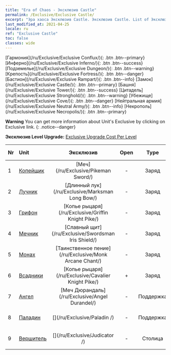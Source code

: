 ```yaml
---
title: "Era of Chaos - Эксклюзив Castle"
permalink: /Exclusive/Exclusive Castle/
excerpt: "Эра хаоса Эксклюзив Castle. Эксклюзив Castle. List of Эксклюзив Castle in Era of Chaos"
last_modified_at: 2021-04-25
locale: ru
ref: "Exclusive Castle"
toc: false
classes: wide
---
```

 [Гармония](/ru/Exclusive/Exclusive Conflux/){: .btn .btn--primary} [Инферно](/ru/Exclusive/Exclusive Inferno/){: .btn .btn--success} [Подземелье](/ru/Exclusive/Exclusive Dungeon/){: .btn .btn--warning} [Крепость](/ru/Exclusive/Exclusive Fortress/){: .btn .btn--danger} [Бастион](/ru/Exclusive/Exclusive Rampart/){: .btn .btn--info} [Замок](/ru/Exclusive/Exclusive Castle/){: .btn .btn--primary} [Башня](/ru/Exclusive/Exclusive Tower/){: .btn .btn--success} [Цитадель](/ru/Exclusive/Exclusive Stronghold/){: .btn .btn--warning} [Убежище](/ru/Exclusive/Exclusive Cove/){: .btn .btn--danger} [Нейтральная армия](/ru/Exclusive/Exclusive Neutral Army/){: .btn .btn--info} [Некрополь](/ru/Exclusive/Exclusive Necropolis/){: .btn .btn--primary} 

**Warning** You can get more information about Unit's Exclusive by clicking on Exclusive link. 
{: .notice--danger}

 **Эксклюзив Level Upgrade:** [Exclusive Upgrade Cost Per Level](/Exclusive/ExclusiveUpgradeCostPerLevel/)

  | Nr |         Unit        | Эксклюзив | Open  |    Type   |  Item to Rank UP      |  Облик   |
  |:---|:--------------------|:-------------:|:-----:|:---------:|:---------------------:|:-------:|
  | 1  | [Копейщик](/ru/units/Pikeman/) | [Меч](/ru/Exclusive/Pikeman Sword/) | - | Заряд | [Жетон меча](/ItemsRU/con_912/) | - |
  | 2  | [Лучник](/ru/units/Marksman/) | [Длинный лук](/ru/Exclusive/Marksman Long Bow/) | - | Заряд | [Жетон длинного лука](/ItemsRU/con_914/) | - |
  | 3  | [Грифон](/ru/units/Griffin/) | [Копье рыцаря](/ru/Exclusive/Griffin Knight Pike/) | - | Заряд | [Жетон Копья рыцаря](/ItemsRU/con_916/) | - |
  | 4  | [Мечник](/ru/units/Swordsman/) | [Славный щит](/ru/Exclusive/Swordsman Iris Shield/) | - | Заряд | [Жетон славного щита](/ItemsRU/con_913/) | - |
  | 5  | [Монах](/ru/units/Monk/) | [Таинственное пение](/ru/Exclusive/Monk Arcane Chant/) | - | Заряд | [Жетон таинственного пения](/ItemsRU/con_915/) | - |
  | 6  | [Всадники](/ru/units/Cavalier/) | [Копье рыцаря](/ru/Exclusive/Cavalier Knight Pike/) | + | Заряд | [Жетон Копья рыцаря](/ItemsRU/con_916/) | - |
  | 7  | [Ангел](/ru/units/Angel/) | [Меч Дюрандаль](/ru/Exclusive/Angel Durandel/) | - | Поддержка | [Жетон Меча Дюрандаль](/ItemsRU/con_973/) | [Особый облик: меч Дюрандаль](/ItemsRU/con_641/) |
  | 8  | [Паладин](/ru/units/Paladin/) | [](/ru/Exclusive/Paladin /) | - | Поддержка | [Жетон Бесстрашия](/ItemsRU/con_974/) | [Особый облик: Бесстрашие](/ItemsRU/con_642/) |
  | 9  | [Вершитель](/ru/units/Judicator/) | [](/ru/Exclusive/Judicator /) | - | Столица | [Знамя Священного света](/ItemsRU/con_975/) | [Tool_210909](/ItemsRU/con_643/) |
